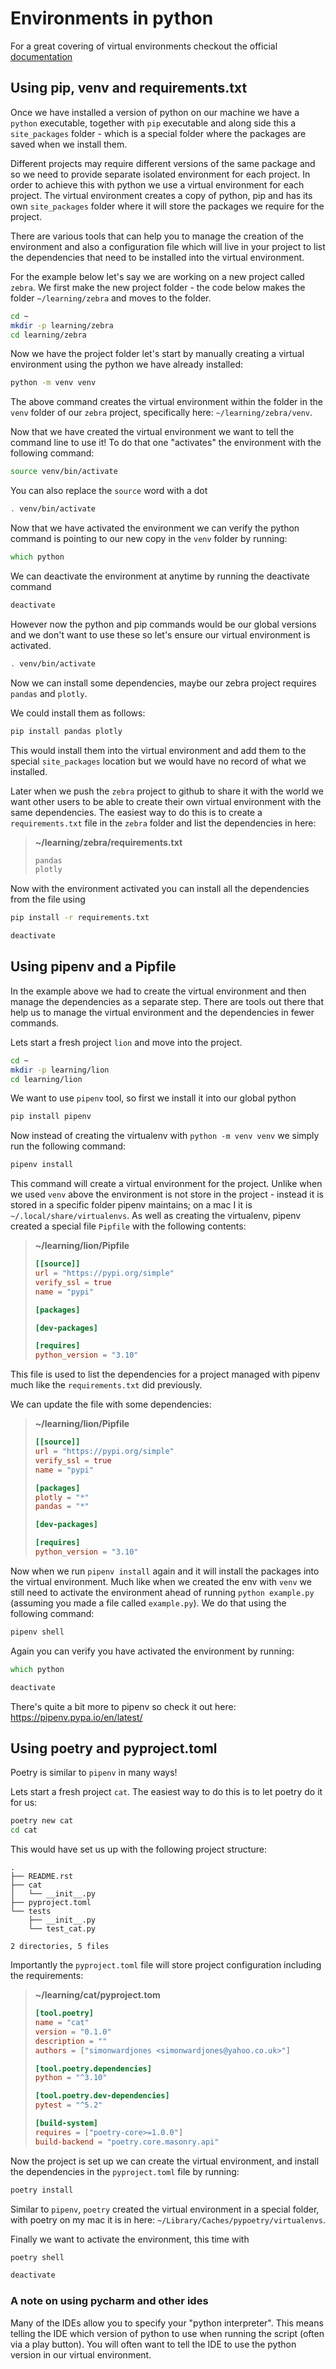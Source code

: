 # Environments in python

For a great covering of virtual environments checkout the official [documentation](https://docs.python.org/3/tutorial/venv.html)

## Using pip, venv and requirements.txt

Once we have installed a version of python on our machine we have a `python` executable, together with `pip` executable and along side this a `site_packages` folder - which is a special folder where the packages are saved when we install them.

Different projects may require different versions of the same package and so we need to provide separate isolated environment for each project. In order to achieve this with python we use a virtual environment for each project. The virtual environment creates a copy of python, pip and has its own `site_packages` folder where it will store the packages we require for the project.

There are various tools that can help you to manage the creation of the environment and also a configuration file which will live in your project to list the dependencies that need to be installed into the virtual environment.

For the example below let's say we are working on a new project called `zebra`. We first make the new project folder - the code below makes the folder `~/learning/zebra` and moves to the folder.

```zsh
cd ~
mkdir -p learning/zebra
cd learning/zebra
```

Now we have the project folder let's start by manually creating a virtual environment using the python we have already installed:

```bash
python -m venv venv
```

The above command creates the virtual environment within the folder in the `venv` folder of our `zebra` project, specifically here:  `~/learning/zebra/venv`.

Now that we have created the virtual environment we want to tell the command line to use it! To do that one "activates" the environment with the following command:

```zsh
source venv/bin/activate
```

You can also replace the `source` word with a dot
```zsh
. venv/bin/activate
```

Now that we have activated the environment we can verify the python command is pointing to our new copy in the `venv` folder by running:

```zsh
which python
```

We can deactivate the environment at anytime by running the deactivate command

```zsh
deactivate
```

However now the python and pip commands would be our global versions and we don't want to use these so let's ensure our virtual environment is activated.

```zsh
. venv/bin/activate
```

Now we can install some dependencies, maybe our zebra project requires `pandas` and `plotly`.

We could install them as follows:
```zsh
pip install pandas plotly
```

This would install them into the virtual environment and add them to the special `site_packages` location but we would have no record of what we installed.

Later when we push the `zebra` project to github to share it with the world we want other users to be able to create their own virtual environment with the same dependencies. The easiest way to do this is to create a `requirements.txt` file in the `zebra` folder and list the dependencies in here:

> **~/learning/zebra/requirements.txt**
> ```txt
> pandas
> plotly
> ```

Now with the environment activated you can install all the dependencies from the file using

```zsh
pip install -r requirements.txt
```

```zsh
deactivate
```

## Using pipenv and a Pipfile

In the example above we had to create the virtual environment and then manage the dependencies as a separate step. There are tools out there that help us to manage the virtual environment and the dependencies in fewer commands.

Lets start a fresh project `lion` and move into the project.

```zsh
cd ~
mkdir -p learning/lion
cd learning/lion
```

We want to use `pipenv` tool, so first we install it into our global python
```zsh
pip install pipenv
```

Now instead of creating the virtualenv with `python -m venv venv` we simply run the following command:

```zsh
pipenv install
```

This command will create a virtual environment for the project. Unlike when we used `venv` above the environment is not store in the project - instead it is stored in a specific folder pipenv maintains; on a mac I it is `~/.local/share/virtualenvs`. As well as creating the virtualenv, pipenv created a special file `Pipfile` with the following contents:

> **~/learning/lion/Pipfile**
> ```toml
> [[source]]
> url = "https://pypi.org/simple"
> verify_ssl = true
> name = "pypi"
> 
> [packages]
> 
> [dev-packages]
> 
> [requires]
> python_version = "3.10"
> ```

This file is used to list the dependencies for a project managed with pipenv much like the `requirements.txt` did previously.

We can update the file with some dependencies:

> **~/learning/lion/Pipfile**
> ```toml
> [[source]]
> url = "https://pypi.org/simple"
> verify_ssl = true
> name = "pypi"
> 
> [packages]
> plotly = "*"
> pandas = "*"
> 
> [dev-packages]
> 
> [requires]
> python_version = "3.10"
> ```

Now when we run `pipenv install` again and it will install the packages into the virtual environment. Much like when we created the env with `venv` we still need to activate the environment ahead of running `python example.py` (assuming you made a file called `example.py`). We do that using the following command:

```zsh
pipenv shell
```

Again you can verify you have activated the environment by running:
```zsh
which python
```

```zsh
deactivate
```

There's quite a bit more to pipenv so check it out here: https://pipenv.pypa.io/en/latest/

## Using poetry and pyproject.toml

Poetry is similar to `pipenv` in many ways!

Lets start a fresh project `cat`. The easiest way to do this is to let poetry do it for us:

```zsh
poetry new cat
cd cat
```

This would have set us up with the following project structure:
```
.
├── README.rst
├── cat
│   └── __init__.py
├── pyproject.toml
└── tests
    ├── __init__.py
    └── test_cat.py

2 directories, 5 files
```

Importantly the `pyproject.toml` file will store project configuration including the requirements:

> **~/learning/cat/pyproject.tom**
> ```toml
> [tool.poetry]
> name = "cat"
> version = "0.1.0"
> description = ""
> authors = ["simonwardjones <simonwardjones@yahoo.co.uk>"]
> 
> [tool.poetry.dependencies]
> python = "^3.10"
> 
> [tool.poetry.dev-dependencies]
> pytest = "^5.2"
> 
> [build-system]
> requires = ["poetry-core>=1.0.0"]
> build-backend = "poetry.core.masonry.api"
> 
> ```

Now the project is set up we can create the virtual environment, and install the dependencies in the `pyproject.toml` file by running:

```zsh
poetry install
```

Similar to `pipenv`, `poetry` created the virtual environment in a special folder, with poetry on my mac it is in here: `~/Library/Caches/pypoetry/virtualenvs`.

Finally we want to activate the environment, this time with
```zsh
poetry shell
```

```zsh
deactivate
```



### A note on using pycharm and other ides

Many of the IDEs allow you to specify your "python interpreter". This means telling the IDE which version of python to use when running the script (often via a play button). You will often want to tell the IDE to use the python version in our virtual environment.